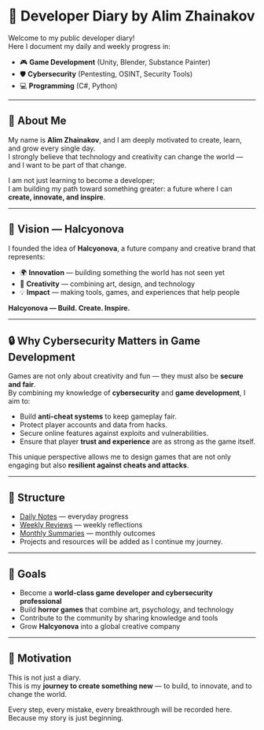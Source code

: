 # 📝 Developer Diary by Alim Zhainakov  

Welcome to my public developer diary!  
Here I document my daily and weekly progress in:  
- 🎮 **Game Development** (Unity, Blender, Substance Painter)  
- 🛡️ **Cybersecurity** (Pentesting, OSINT, Security Tools)  
- 💻 **Programming** (C#, Python)  

---

## 🌌 About Me
My name is **Alim Zhainakov**, and I am deeply motivated to create, learn, and grow every single day.  
I strongly believe that technology and creativity can change the world — and I want to be part of that change.  

I am not just learning to become a developer;  
I am building my path toward something greater: a future where I can **create, innovate, and inspire**.  

---

## 🚀 Vision — Halcyonova
I founded the idea of **Halcyonova**, a future company and creative brand that represents:  
- 🌍 **Innovation** — building something the world has not seen yet  
- 🎨 **Creativity** — combining art, design, and technology  
- 💡 **Impact** — making tools, games, and experiences that help people  

**Halcyonova — Build. Create. Inspire.**  

---

## 🔒 Why Cybersecurity Matters in Game Development
Games are not only about creativity and fun — they must also be **secure and fair**.  
By combining my knowledge of **cybersecurity** and **game development**, I aim to:  
- Build **anti-cheat systems** to keep gameplay fair.  
- Protect player accounts and data from hacks.  
- Secure online features against exploits and vulnerabilities.  
- Ensure that player **trust and experience** are as strong as the game itself.  

This unique perspective allows me to design games that are not only engaging but also **resilient against cheats and attacks**.  

---

## 📂 Structure
- [Daily Notes](./01-Daily-Notes/) — everyday progress  
- [Weekly Reviews](./02-Weekly-Reviews/) — weekly reflections  
- [Monthly Summaries](./05-Monthly-Summaries/) — monthly outcomes  
- Projects and resources will be added as I continue my journey.  

---

## 🎯 Goals
- Become a **world-class game developer and cybersecurity professional**  
- Build **horror games** that combine art, psychology, and technology  
- Contribute to the community by sharing knowledge and tools  
- Grow **Halcyonova** into a global creative company  

---

## 💪 Motivation
This is not just a diary.  
This is my **journey to create something new** — to build, to innovate, and to change the world.  

Every step, every mistake, every breakthrough will be recorded here.  
Because my story is just beginning.  

